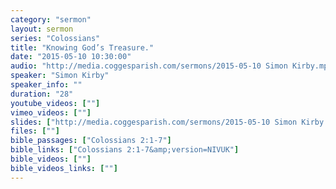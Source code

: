 ```yaml
---
category: "sermon"
layout: sermon
series: "Colossians"
title: "Knowing God’s Treasure."
date: "2015-05-10 10:30:00"
audio: "http://media.coggesparish.com/sermons/2015-05-10 Simon Kirby.mp3"
speaker: "Simon Kirby"
speaker_info: ""
duration: "28"
youtube_videos: [""]
vimeo_videos: [""]
slides: ["http://media.coggesparish.com/sermons/2015-05-10 Simon Kirby.pdf"]
files: [""]
bible_passages: ["Colossians 2:1-7"]
bible_links: ["Colossians 2:1-7&amp;version=NIVUK"]
bible_videos: [""]
bible_videos_links: [""]
---
```

